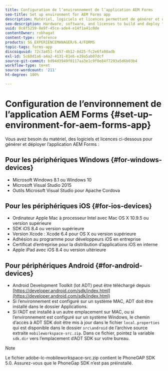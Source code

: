 ```yaml
---
title: Configuration de l’environnement de l’application AEM Forms
seo-title: Set up environment for AEM Forms app
description: Matériel, logiciels et licences permettant de générer et déployer l’application AEM Forms.
seo-description: Hardware, software, and licenses to build and deploy the AEM Forms app.
uuid: 0c8f5259-8e9f-45ce-ade4-e14f1a41c0de
contentOwner: robhagat
content-type: reference
products: SG_EXPERIENCEMANAGER/6.4/FORMS
topic-tags: forms-app
discoiquuid: 72c3a451-fa57-4b12-8d25-fc2e6fa98adb
exl-id: 5c60d1a6-a4a2-4131-81e6-e39a5ab07dcf
source-git-commit: bd94d3949f0117aa3e1c9f0e84f7293a5d6b03b4
workflow-type: tm+mt
source-wordcount: '211'
ht-degree: 100%

---
```


# Configuration de l’environnement de l’application AEM Forms {#set-up-environment-for-aem-forms-app}

Vous avez besoin du matériel, des logiciels et licences ci-dessous pour générer et déployer l’application AEM Forms :

## Pour les périphériques Windows {#for-windows-devices}

* Microsoft Windows 8.1 ou Windows 10
* Microsoft Visual Studio 2015
* Outils Microsoft Visual Studio pour Apache Cordova

## Pour les périphériques iOS {#for-ios-devices}

* Ordinateur Apple Mac à processeur Intel avec Mac OS X 10.9.5 ou version supérieure
* SDK iOS 8.4 ou version supérieure
* Version Xcode : Xcode 6.4 pour OS X ou version supérieure
* Adhésion au programme pour développeurs iOS en entreprise
* Certificat d’entreprise pour la distribution d’applications iOS en interne
* Apple iPad avec iOS 8.4 ou version ultérieure

## Pour périphériques Android {#for-android-devices}

* Android Development Toolkit (lot ADT) peut être téléchargé depuis [https://developer.android.com/sdk/index.html](https://developer.android.com/sdk/index.html)
* Si l’environnement est configuré sur un système MAC, ADT doit être installé dans le dossier Applications.
* Si l’ADT est installé à un autre emplacement sur MAC, ou si l’environnement est configuré sur un système Windows, le chemin d’accès à ADT SDK doit être mis à jour dans le fichier `local.properties` qui est disponible dans le dossier `src\android` de l’archive source extraite `mobileworkspace-src.zip`. Dans ce fichier, pointez la variable `sdk.dir` vers l’emplacement d’ADT SDK sur votre bureau.

>[!NOTE]
>
>Le fichier adobe-lc-mobileworkspace-src.zip contient le PhoneGAP SDK 5.0. Assurez-vous que le PhoneGap SDK n’est pas préinstallé.
